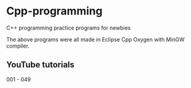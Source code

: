 # Cpp-programming
C++ programming practice programs for newbies

The above programs were all made in Eclipse Cpp Oxygen with MinGW compiler.

## YouTube tutorials
001 - 049
